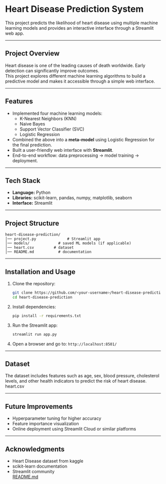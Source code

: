 # Heart Disease Prediction System

This project predicts the likelihood of heart disease using multiple machine learning models and provides an interactive interface through a Streamlit web app.

---

## Project Overview
Heart disease is one of the leading causes of death worldwide. Early detection can significantly improve outcomes.  
This project explores different machine learning algorithms to build a predictive model and makes it accessible through a simple web interface.

---

## Features
- Implemented four machine learning models:
  - K-Nearest Neighbors (KNN)
  - Naive Bayes
  - Support Vector Classifier (SVC)
  - Logistic Regression
- Combined the above into a **meta-model** using Logistic Regression for the final prediction.
- Built a user-friendly web interface with **Streamlit**.
- End-to-end workflow: data preprocessing → model training → deployment.

---

## Tech Stack
- **Language:** Python  
- **Libraries:** scikit-learn, pandas, numpy, matplotlib, seaborn  
- **Interface:** Streamlit  

---

## Project Structure
```
heart-disease-prediction/
│── project.py              # Streamlit app
│── models/             # saved ML models (if applicable)
│── heart.csv         # dataset 
│── README.md           # documentation
```

---

## Installation and Usage
1. Clone the repository:
   ```bash
   git clone https://github.com/<your-username>/heart-disease-prediction.git
   cd heart-disease-prediction
   ```

2. Install dependencies:
   ```bash
   pip install -r requirements.txt
   ```

3. Run the Streamlit app:
   ```bash
   streamlit run app.py
   ```

4. Open a browser and go to: `http://localhost:8501/`

---

## Dataset
The dataset includes features such as age, sex, blood pressure, cholesterol levels, and other health indicators to predict the risk of heart disease.  
heart.csv

---

## Future Improvements
- Hyperparameter tuning for higher accuracy  
- Feature importance visualization  
- Online deployment using Streamlit Cloud or similar platforms  

---

## Acknowledgments
- Heart Disease dataset from kaggle
- scikit-learn documentation  
- Streamlit community  
[README.md](https://github.com/user-attachments/files/22138043/README.md)
